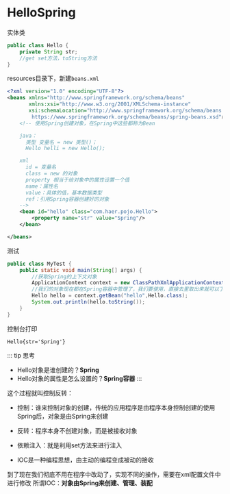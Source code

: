 # HelloSpring

实体类

```java
public class Hello {
    private String str;
    //get set方法，toString方法
}
```

resources目录下，新建`beans.xml`

```xml
<?xml version="1.0" encoding="UTF-8"?>
<beans xmlns="http://www.springframework.org/schema/beans"
       xmlns:xsi="http://www.w3.org/2001/XMLSchema-instance"
       xsi:schemaLocation="http://www.springframework.org/schema/beans
        https://www.springframework.org/schema/beans/spring-beans.xsd">
    <!-- 使用Spring创建对象，在Spring中这些都称为Bean

    java：
      类型 变量名 = new 类型()；
      Hello helli = new Hello();

    xml
      id = 变量名
      class = new 的对象
      property 相当于给对象中的属性设置一个值
      name：属性名
      value：具体的值，基本数据类型
      ref：引用Spring容器创建好的对象
    -->
    <bean id="hello" class="com.haer.pojo.Hello">
        <property name="str" value="Spring"/>
    </bean>

</beans>
```

测试

```java
public class MyTest {
    public static void main(String[] args) {
        //获取Spring的上下文对象
        ApplicationContext context = new ClassPathXmlApplicationContext("beans.xml");
        //我们的对象现在都在Spring容器中管理了，我们要使用，直接去里取出来就可以了
        Hello hello = context.getBean("hello",Hello.class);
        System.out.println(hello.toString());
    }
}
```

控制台打印

```
Hello{str='Spring'}
```
::: tip 思考
* Hello对象是谁创建的？**Spring**
* Hello对象的属性是怎么设置的？**Spring容器**
:::

这个过程就叫控制反转：

* 控制：谁来控制对象的创建，传统的应用程序是由程序本身控制创建的使用Spring后，对象是由Spring来创建

* 反转：程序本身不创建对象，而是被接收对象

* 依赖注入：就是利用set方法来进行注入

* IOC是一种编程思想，由主动的编程变成被动的接收

到了现在我们彻底不用在程序中改动了，实现不同的操作，需要在xml配置文件中进行修改
所谓IOC：**对象由Spring来创建、管理、装配**
